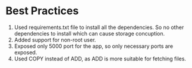 # Best Practices

1. Used requirements.txt file to install all the dependencies. So no other dependencies to install which can cause storage concuption.
2. Added support for non-root user.
3. Exposed only 5000 port for the app, so only necessary ports are exposed.
4. Used COPY instead of ADD, as ADD is more suitable for fetching files.
